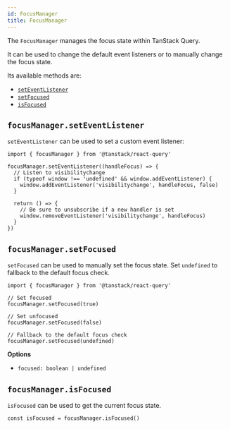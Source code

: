 ```yaml
---
id: FocusManager
title: FocusManager
---
```


The `FocusManager` manages the focus state within TanStack Query.

It can be used to change the default event listeners or to manually change the focus state.

Its available methods are:

- [`setEventListener`](#focusmanagerseteventlistener)
- [`setFocused`](#focusmanagersetfocused)
- [`isFocused`](#focusmanagerisfocused)

## `focusManager.setEventListener`

`setEventListener` can be used to set a custom event listener:

```tsx
import { focusManager } from '@tanstack/react-query'

focusManager.setEventListener((handleFocus) => {
  // Listen to visibilitychange
  if (typeof window !== 'undefined' && window.addEventListener) {
    window.addEventListener('visibilitychange', handleFocus, false)
  }

  return () => {
    // Be sure to unsubscribe if a new handler is set
    window.removeEventListener('visibilitychange', handleFocus)
  }
})
```

## `focusManager.setFocused`

`setFocused` can be used to manually set the focus state. Set `undefined` to fallback to the default focus check.

```tsx
import { focusManager } from '@tanstack/react-query'

// Set focused
focusManager.setFocused(true)

// Set unfocused
focusManager.setFocused(false)

// Fallback to the default focus check
focusManager.setFocused(undefined)
```

**Options**

- `focused: boolean | undefined`

## `focusManager.isFocused`

`isFocused` can be used to get the current focus state.

```tsx
const isFocused = focusManager.isFocused()
```
